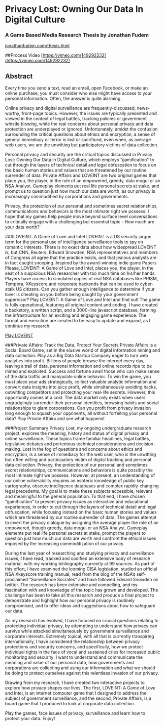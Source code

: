 # Privacy Lost: Owning Our Data In Digital Culture

### A Game Based Media Research Thesis by Jonathan Fudem
[jonathanfudem.com/thesis.html](jonathanfudem.com/thesis.html) 


##Process Video
[https://vimeo.com/149292232](https://vimeo.com/149292232)

## Abstract
Every time you send a text, read an email, open Facebook, or make an online purchase, you must consider who else might have access to your personal information. Often, the answer is quite alarming.

Online privacy and digital surveillance are frequently-discussed, news-worthy, front-page topics. However, the issues are typically presented and viewed in the context of legal battles, tracking policies or government whistle blowing, while the real concerns about personal privacy and data protection are underplayed or ignored. Unfortunately, amidst the confusion surrounding the critical questions about ethics and encryption, a sense of general immediacy or terror is lost or sacrificed, even when, as average web users, we are the unwitting but participatory victims of data collection.

Personal privacy and security are the critical topics discussed in Privacy Lost: Owning Our Data in Digital Culture, which employs “gamification" to cut through the layers of technical detail and legal obfuscation to focus on the basic human stories and values that are threatened by our routine surrender of data. Private Affairs and LOVEINT are two original games that place you, the player, in the role of an empowered, greedy, data mogul or an NSA Analyst. Gameplay elements put real life personal secrets at stake, and prompt us to question just how much our data are worth, as our privacy is increasingly commodified by corporations and governments.

Privacy, the protection of our personal and sometimes secret relationships, communications and behaviors is the most intimate right we possess. I hope that my games help people move beyond surface level conversations to critically engage with a challenging but essential topic - How much are your data worth?

###LOVEINT: A Game of Love and Intel
LOVEINT is a US security jargon term for the personal use of intelligence surveillance tools to spy on romantic interests. There is no exact data about how widespread LOVEINT is, but CNN, Reuters, Edward Snowden, NSA representatives and members of Congress all agree that the practice exists, and that jealous analysts are in fact caught snooping. Inspired by the award-winning indie game Papers Please, LOVEINT: A Game of Love and Intel, places you, the player, in the seat of a suspicious NSA researcher with too much time on his/her hands. Players have access to simulated copies of real NSA databases like PRISM, Tempora, XKeyscore and corporate backends that can be used to cyber-stalk US citizens. Can you gather enough intelligence to determine if your lover is cheating on you before being caught by your government supervisor? Play LOVEINT: A Game of Love and Intel and find out! The game is fully-operational, featuring all original content and coding. I have created a backstory, a written script, and a 3000-line javascript database, forming the infrastructure for an exciting and engaging game experience. The format and execution are created to be easy to update and expand, as I continue my research.

[Play LOVEINT](jonathanfudem.com/specialprojects/loveint/)

###Private Affairs: Track the Data. Protect Your Secrets
Private Affairs is a Social Board Game, set in the elusive world of digital information mining and data collection. Play as a Big Data Startup Company eager to turn web analytics into profit. Billions of people browse the internet every day, leaving a trail of data, personal information and online records ripe to be mined and exploited. Success and fortune await those who can make sense of the data traffic and manipulate online behavior. To win the game, you must place your ads strategically, collect valuable analytic information and convert data insights into juicy profit, while simultaneously avoiding hacks, outwitting competitors and protecting your real-life secrets. However, this opportunity comes at a cost. The data market only exists when users ungrudgingly surrender their personal identities, browsing habits and social relationships to giant corporations. Can you profit from privacy invasion long enough to squash your opponents, all without forfeiting your personal data? Play Private Affairs and see what happens!

###Project Summary
Privacy Lost, my ongoing undergraduate research project, explores the meaning, history and status of digital privacy and online surveillance. These topics frame familiar headlines, legal battles, legislative debates and portentous technical considerations and decision-making. Lost in the fog of questions and concerns about ethics and encryption, is a sense of immediacy for the web user, who is the unwitting but often willing and participatory victim of digital tracking and personal data collection. Privacy, the protection of our personal and sometimes secret relationships, communications and behaviors is quite possibly the most intimate right we possess. However, at present, an understanding of our online vulnerability requires an esoteric knowledge of public key cartography, obscure intelligence databases and complex rapidly-changing legal precedents. My goal is to make these subjects accessible, relevant and meaningful to the general population. To that end, I have chosen “gamification" to present privacy issues as interactive and educational experiences, in order to cut through the layers of technical detail and legal obfuscation, while focusing instead on the basic human stories and values which are threatened by our routine surrender of data. The games attempt to invert the privacy dialogue by assigning the average player the role of an empowered, though greedy, data mogul or an NSA Analyst. Gameplay elements put real life personal secrets at stake, prompt the players to question just how much our data are worth and confront the ethical issues imposed by the increasing commoditization of our privacy.

During the last year of researching and studying privacy and surveillance issues, I have read, tracked and codified an extensive body of research material, with my working bibliography currently at 99 sources. As part of this effort, I have examined the looming CISA legislation, studied an official NSA Xkeyscore training manual, read from the blog of the NSA’s self-proclaimed “Surveillance Socrates” and have followed Edward Snowden on twitter. The research has been extensive and compelling, and my fascination with and knowledge of the topic has grown and developed. The challenge has been to take all this research and produce a final project to demonstrate and highlight how our personal privacy is routinely compromised, and to offer ideas and suggestions about how to safeguard our data.

As my research has evolved, I have focused on crucial questions relating to protecting individual privacy, by attempting to understand how privacy can survive while attacked simultaneously by government surveillance and corporate interests. Extremely topical, with all that is currently transpiring internationally, I have considered the relationship between privacy protections and security concerns, and specifically, how we protect individual rights in the face of vocal and sustained cries for increased public monitoring and security. I want to understand and communicate the meaning and value of our personal data, how governments and corporations are collecting and using our information and what we should be doing to protect ourselves against this relentless invasion of our privacy.

Drawing from my research, I have created two interactive projects to explore how privacy shapes our lives. The first, LOVEINT: A Game of Love and Intel, is an internet computer game that I designed to address the subject of government surveillance, and the second, Private Affairs, is a board game that I produced to look at corporate data collection.

Play the games, face issues of privacy, surveillance and learn how to protect your data. Enjoy!




